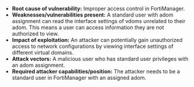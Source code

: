 - **Root cause of vulnerability:** Improper access control in FortiManager.
- **Weaknesses/vulnerabilities present:** A standard user with adom assignment can read the interface settings of vdoms unrelated to their adom. This means a user can access information they are not authorized to view.
- **Impact of exploitation:** An attacker can potentially gain unauthorized access to network configurations by viewing interface settings of different virtual domains.
- **Attack vectors:** A malicious user who has standard user privileges with an adom assignment.
- **Required attacker capabilities/position:** The attacker needs to be a standard user in FortiManager with an assigned adom.